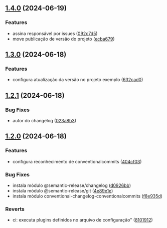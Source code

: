 ## [1.4.0](https://github.com/renebentes/semantic-release/compare/v1.3.0...v1.4.0) (2024-06-19)

### Features

* assina responsável por issues ([092c7d5](https://github.com/renebentes/semantic-release/commit/092c7d5121d640141292902e47717c77ec9cadaa))
* move publicação de versão do projeto ([ecba679](https://github.com/renebentes/semantic-release/commit/ecba679bfe2ab7a849fe505efdee33f37142b1e8))

## [1.3.0](https://github.com/renebentes/semantic-release/compare/v1.2.1...v1.3.0) (2024-06-18)

### Features

* configura atualização da versão no projeto exemplo ([632cad0](https://github.com/renebentes/semantic-release/commit/632cad0cfb8e663083465fc9ceba35fdb3c3c590))

## [1.2.1](https://github.com/renebentes/semantic-release/compare/v1.2.0...v1.2.1) (2024-06-18)

### Bug Fixes

* autor do changelog ([023a8b3](https://github.com/renebentes/semantic-release/commit/023a8b3a01b903328efc7f5001adfa5b5dee13e1))

## [1.2.0](https://github.com/renebentes/semantic-release/compare/v1.1.0...v1.2.0) (2024-06-18)

### Features

* configura reconhecimento de conventionalcommits ([404cf03](https://github.com/renebentes/semantic-release/commit/404cf0369120722bd3b3d26c44abdf7af149b265))

### Bug Fixes

* instala módulo @semantic-release/changelog ([d0926bb](https://github.com/renebentes/semantic-release/commit/d0926bb9debd768cbc103268782c574ad2eb5db6))
* instala módulo @semantic-release/git ([4e89e1e](https://github.com/renebentes/semantic-release/commit/4e89e1edfc902db2a1173c3f3dd42b5334f01479))
* instala módulo conventional-changelog-conventionalcommits ([f8e935d](https://github.com/renebentes/semantic-release/commit/f8e935de2e912840bebf12ae40bea8a37120bc5a))

### Reverts

* ci: executa plugins definidos no arquivo de configuração" ([8101912](https://github.com/renebentes/semantic-release/commit/81019127790b3798a652fa1b3c1e8ae10bafa48f))
